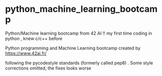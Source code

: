 # python_machine_learning_bootcamp
Python/Machine learning bootcamp from 42 AI !! my first time coding in python , knew c/c++ before

Python programming and Machine Learning bootcamp created by https://www.42ai.fr/

following the pycodestyle standards (formerly called pep8) . Some style corrections omitted, the fixes looks worse
